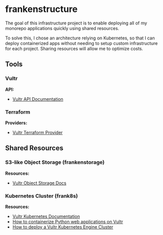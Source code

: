 # frankenstructure

The goal of this infrastructure project is to enable deploying all of my
monorepo applications quickly using shared resources.

To solve this, I chose an architecture relying on Kubernetes, so that I
can deploy containerized apps without needing to setup custom
infrastructure for each project. Sharing resources will allow me to
optimize costs.

## Tools

### Vultr

**API:**

- [Vultr API Documentation][vultr-api-docs]

### Terraform

**Providers:**

- [Vultr Terraform Provider][vultr-terraform-docs]

## Shared Resources

### S3-like Object Storage (frankenstorage)

**Resources:**

- [Vultr Object Storage Docs][vultr-object-storage-docs]

### Kubernetes Cluster (frank8s)

**Resources:**

- [Vultr Kubernetes Documentation][vultr-k8s-docs]
- [How to containerize Python web applications on Vultr][vultr-containerize-apps]
- [How to deploy a Vultr Kubernetes Engine Cluster][vultr-deploy-vke-cluster]

[vultr-api-docs]: https://www.vultr.com/api/
[vultr-containerize-apps]: https://docs.vultr.com/how-to-containerize-python-web-applications#prerequisites
[vultr-deploy-vke-cluster]: https://docs.vultr.com/vultr-kubernetes-engine#How_to_Deploy_a_VKE_Cluster
[vultr-k8s-docs]: https://docs.vultr.com/about-kubernetes-at-vultr
[vultr-object-storage-docs]: https://docs.vultr.com/vultr-object-storage
[vultr-terraform-docs]: https://registry.terraform.io/providers/vultr/vultr/latest/docs/
